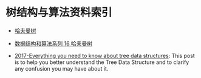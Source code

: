

# 树结构与算法资料索引

- [哈夫曼树](http://blog.csdn.net/shuangde800/article/details/7341289)

- [数据结构和算法系列 16 哈夫曼树](http://www.cnblogs.com/mcgrady/p/3329825.html)

- [2017-Everything you need to know about tree data structures](https://parg.co/U6d): This post is to help you better understand the Tree Data Structure and to clarify any confusion you may have about it.
